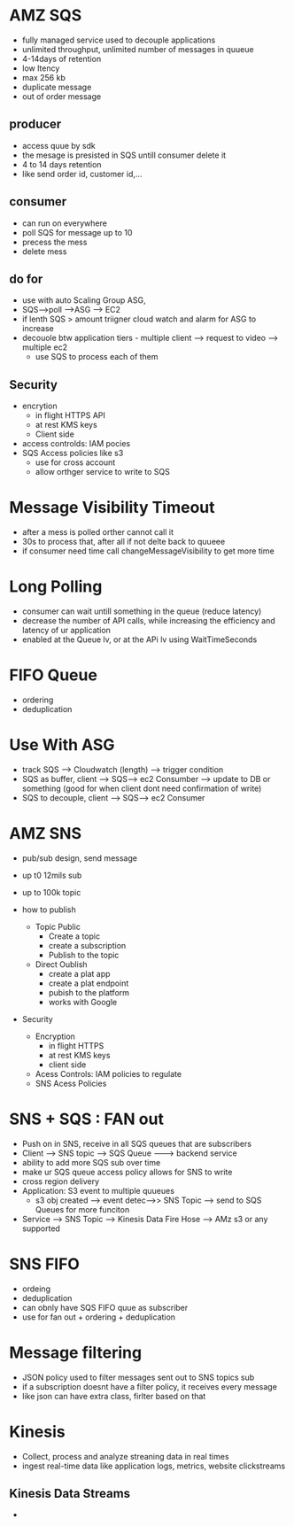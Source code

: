# AMZ SQS
 - fully managed service used to decouple applications
 - unlimited throughput, unlimited number of messages in quueue
 - 4-14days of retention
 - low ltency
 - max 256 kb
 - duplicate message
 - out of order message
## producer
 - access quue by sdk
 - the mesage is presisted in SQS untill consumer delete it
 - 4 to 14 days retention
 - like send order id, customer id,...
## consumer
 - can run on everywhere
 - poll SQS for message up to 10
 - precess the mess
 - delete mess
## do for
 - use with auto Scaling Group ASG,
 - SQS-->poll -->ASG --> EC2
 - if lenth SQS > amount triigner cloud watch and alarm for ASG to increase
 - decouole btw application tiers
       - multiple client --> request to video --> multiple ec2
     - use SQS to process each of them
## Security
 - encrytion
   - in flight HTTPS API
   - at rest KMS keys
   - Client side
 - access controlds: IAM pocies
 - SQS Access policies like s3
   - use for cross account
   - allow orthger service to write to SQS
# Message Visibility Timeout
 - after a mess is polled orther cannot call it
 - 30s to process that, after all if not delte back to quueee
 - if consumer need time call changeMessageVisibility to get more time
# Long Polling
 - consumer can wait untill something in the queue (reduce latency)
 - decrease the number of API calls, while increasing the efficiency and latency of ur application
 - enabled at the Queue lv, or at the APi lv using WaitTimeSeconds
# FIFO Queue
 - ordering
 - deduplication

# Use With ASG
 - track SQS --> Cloudwatch (length) --> trigger condition
 - SQS as buffer, client --> SQS--> ec2 Consumber --> update to DB or something (good for when client dont need confirmation of write)
 - SQS to decouple, client --> SQS--> ec2 Consumer
# AMZ SNS
 - pub/sub design, send message 
 - up t0 12mils sub
 - up to 100k topic
 - how to publish
   - Topic Public
     - Create a topic
     - create a subscription
     - Publish to the topic
   - Direct Oublish
     - create a plat app
     - create a plat endpoint
     - pubish to the platform
     - works with Google
    
 - Security
    - Encryption
       - in flight HTTPS
       - at rest KMS keys
       - client side
    - Acess Controls: IAM policies to regulate
    - SNS Acess Policies
# SNS + SQS : FAN out
 - Push on in SNS, receive in all SQS queues that are subscribers
 - Client --> SNS topic --> SQS Queue ---> backend service
 - ability to add more SQS sub over time
 - make ur SQS queue access policy allows for SNS to write
 - cross region delivery
 - Application: S3 event to multiple quueues
    - s3 obj created --> event detec-->> SNS Topic --> send to SQS Queues for more funciton
 - Service --> SNS Topic --> Kinesis Data Fire Hose --> AMz s3 or any supported
# SNS FIFO
 - ordeing
 - deduplication
 - can obnly have SQS FIFO quue as subscriber
 - use for fan out + ordering + deduplication
# Message filtering
 - JSON policy used to filter messages sent out to SNS topics sub
 - if a subscription doesnt have a filter policy, it receives every message
 - like json can have extra class, firlter based on that
# Kinesis
 - Collect, process and analyze streaning data in real times
 - ingest real-time data like application logs, metrics, website clickstreams
## Kinesis Data Streams
 - 


   
